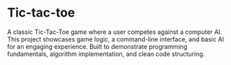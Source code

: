 # Tic-tac-toe
A classic Tic-Tac-Toe game where a user competes against a computer AI. This project showcases game logic, a command-line interface, and basic AI for an engaging experience. Built to demonstrate programming fundamentals, algorithm implementation, and clean code structuring.
